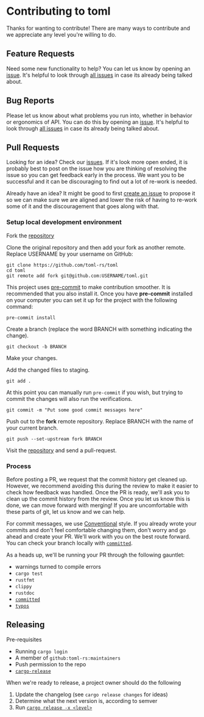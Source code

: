 # Contributing to toml

Thanks for wanting to contribute! There are many ways to contribute and we
appreciate any level you're willing to do.

## Feature Requests

Need some new functionality to help?  You can let us know by opening an
[issue][new issue]. It's helpful to look through [all issues][all issues] in
case its already being talked about.

## Bug Reports

Please let us know about what problems you run into, whether in behavior or
ergonomics of API.  You can do this by opening an [issue][new issue]. It's
helpful to look through [all issues][all issues] in case its already being
talked about.

## Pull Requests

Looking for an idea? Check our [issues][issues]. If it's look more open ended,
it is probably best to post on the issue how you are thinking of resolving the
issue so you can get feedback early in the process. We want you to be
successful and it can be discouraging to find out a lot of re-work is needed.

Already have an idea?  It might be good to first [create an issue][new issue]
to propose it so we can make sure we are aligned and lower the risk of having
to re-work some of it and the discouragement that goes along with that.

### Setup local development environment

Fork the [repository](https://github.com/toml-rs/toml)


Clone the original repository and then add your fork as another remote.
Replace USERNAME by your username on GitHub:

```
git clone https://github.com/toml-rs/toml
cd toml
git remote add fork git@github.com:USERNAME/toml.git
```

This project uses [pre-commit](https://pre-commit.com/) to make contribution
smoother. It is recommended that you also install it. Once you have
**pre-commit** installed on your computer you can set it up for the project
with the following command:

```
pre-commit install
```

Create a branch (replace the word BRANCH with something indicating the change).

```
git checkout -b BRANCH
```

Make your changes.

Add the changed files to staging.

```
git add .
```

At this point you can manually run `pre-commit` if you wish, but trying to
commit the changes will also run the verifications.

```
git commit -m "Put some good commit messages here"
```

Push out to the **fork** remote repository.
Replace BRANCH with the name of your current branch.

```
git push --set-upstream fork BRANCH
```

Visit the [repository](https://github.com/toml-rs/toml) and send a pull-request.

### Process

Before posting a PR, we request that the commit history get cleaned up.
However, we recommend avoiding this during the review to make it easier to
check how feedback was handled. Once the PR is ready, we'll ask you to clean up
the commit history from the review.  Once you let us know this is done, we can
move forward with merging!  If you are uncomfortable with these parts of git,
let us know and we can help.

For commit messages, we use [Conventional](https://www.conventionalcommits.org)
style.  If you already wrote your commits and don't feel comfortable changing
them, don't worry and go ahead and create your PR.  We'll work with you on the
best route forward. You can check your branch locally with
[`committed`](https://github.com/crate-ci/committed).

As a heads up, we'll be running your PR through the following gauntlet:
- warnings turned to compile errors
- `cargo test`
- `rustfmt`
- `clippy`
- `rustdoc`
- [`committed`](https://github.com/crate-ci/committed)
- [`typos`](https://github.com/crate-ci/typos)

## Releasing

Pre-requisites
- Running `cargo login`
- A member of `github:toml-rs:maintainers`
- Push permission to the repo
- [`cargo-release`](https://github.com/crate-ci/cargo-release/)

When we're ready to release, a project owner should do the following
1. Update the changelog (see `cargo release changes` for ideas)
2. Determine what the next version is, according to semver
3. Run [`cargo release -x <level>`](https://github.com/crate-ci/cargo-release)

[issues]: https://github.com/toml-rs/toml/issues
[new issue]: https://github.com/toml-rs/toml/issues/new
[all issues]: https://github.com/toml-rs/toml/issues?utf8=%E2%9C%93&q=is%3Aissue
